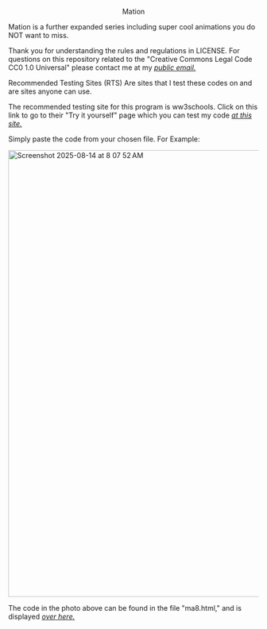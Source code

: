 <p align="center"> Mation

Mation is a further expanded series including super cool animations you do NOT want to miss. 

Thank you for understanding the rules and regulations in LICENSE.
For questions on this repository related to the "Creative Commons Legal Code
CC0 1.0 Universal" please contact me at my [*public email.*](d73928430@gmail.com)


Recommended Testing Sites (RTS) 
Are sites that I test these codes on
and are sites anyone can use.

The recommended testing site for this 
program is ww3schools.
Click on this link to go to 
their "Try it yourself" page which
you can test my code [*at this site.*](https://www.w3schools.com/html/tryit.asp?filename=tryhtml_default)

Simply paste the code from your chosen file. For Example:

<img width="1440" height="900" alt="Screenshot 2025-08-14 at 8 07 52 AM" src="https://github.com/user-attachments/assets/136f6024-df53-4f13-b0e2-81fb132e0845" />

The code in the photo above can be found in the file "ma8.html," and is displayed [*over here.*](https://planetmod.w3spaces.com)
